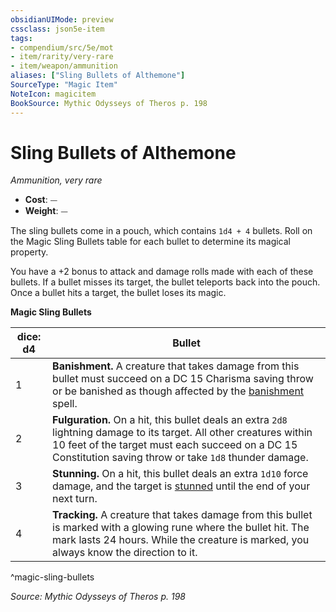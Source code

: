 ```yaml
---
obsidianUIMode: preview
cssclass: json5e-item
tags:
- compendium/src/5e/mot
- item/rarity/very-rare
- item/weapon/ammunition
aliases: ["Sling Bullets of Althemone"]
SourceType: "Magic Item"
NoteIcon: magicitem
BookSource: Mythic Odysseys of Theros p. 198
---
```

# Sling Bullets of Althemone
*Ammunition, very rare*  

- **Cost**: ⏤
- **Weight**: ⏤

The sling bullets come in a pouch, which contains `1d4 + 4` bullets. Roll on the Magic Sling Bullets table for each bullet to determine its magical property.

You have a +2 bonus to attack and damage rolls made with each of these bullets. If a bullet misses its target, the bullet teleports back into the pouch. Once a bullet hits a target, the bullet loses its magic.

**Magic Sling Bullets**

| dice: d4 | Bullet |
|----------|--------|
| 1 | **Banishment.** A creature that takes damage from this bullet must succeed on a DC 15 Charisma saving throw or be banished as though affected by the [banishment](/2-Mechanics/CLI/spells/banishment.md) spell. |
| 2 | **Fulguration.** On a hit, this bullet deals an extra `2d8` lightning damage to its target. All other creatures within 10 feet of the target must each succeed on a DC 15 Constitution saving throw or take `1d8` thunder damage. |
| 3 | **Stunning.** On a hit, this bullet deals an extra `1d10` force damage, and the target is [stunned](/2-Mechanics/CLI/rules/conditions.md#stunned) until the end of your next turn. |
| 4 | **Tracking.** A creature that takes damage from this bullet is marked with a glowing rune where the bullet hit. The mark lasts 24 hours. While the creature is marked, you always know the direction to it. |
^magic-sling-bullets

*Source: Mythic Odysseys of Theros p. 198*